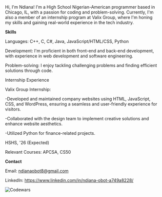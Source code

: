 
Hi, I'm Ndiana!
I'm a High School Nigerian-American programmer based in Chicago, IL, with a passion for coding and problem-solving. Currently, I'm also a member of an internship program at Valix Group, where I'm honing my skills and gaining real-world experience in the tech industry.

**Skills**

Languages: C++, C, C#, Java, JavaScript/HTML/CSS, Python

Development: I'm proficient in both front-end and back-end development, with experience in web development and software engineering.

Problem-solving: I enjoy tackling challenging problems and finding efficient solutions through code.

Internship Experience

Valix Group Internship: 

-Developed and maintained company websites using HTML, JavaScript, CSS, and WordPress, ensuring a seamless and user-friendly experience for visitors.

-Collaborated with the design team to implement creative solutions and enhance website aesthetics.

-Utilized Python for finance-related projects.

HSHS, '26 (Expected)

Relevant Courses: APCSA, CS50

**Contact**

Email: ndianaobot8@gmail.com

LinkedIn: https://www.linkedin.com/in/ndiana-obot-a749a8228/

![Codewars](https://www.codewars.com/users/oofidc/badges/large)
